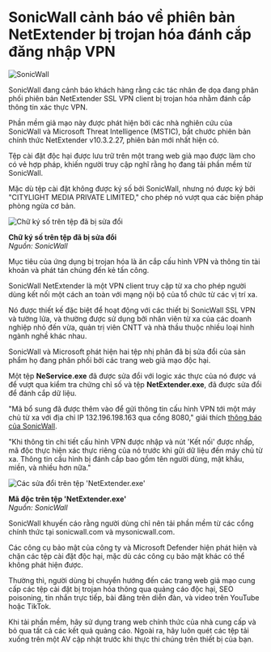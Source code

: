 # SonicWall cảnh báo về phiên bản NetExtender bị trojan hóa đánh cắp đăng nhập VPN

![SonicWall](https://www.bleepstatic.com/content/hl-images/2022/05/13/SonicWall.jpeg)

SonicWall đang cảnh báo khách hàng rằng các tác nhân đe dọa đang phân phối phiên bản NetExtender SSL VPN client bị trojan hóa nhằm đánh cắp thông tin xác thực VPN.

Phần mềm giả mạo này được phát hiện bởi các nhà nghiên cứu của SonicWall và Microsoft Threat Intelligence (MSTIC), bắt chước phiên bản chính thức NetExtender v10.3.2.27, phiên bản mới nhất hiện có.

Tệp cài đặt độc hại được lưu trữ trên một trang web giả mạo được làm cho có vẻ hợp pháp, khiến người truy cập nghĩ rằng họ đang tải phần mềm từ SonicWall.

Mặc dù tệp cài đặt không được ký số bởi SonicWall, nhưng nó được ký bởi "CITYLIGHT MEDIA PRIVATE LIMITED," cho phép nó vượt qua các biện pháp phòng ngừa cơ bản.

![Chữ ký số trên tệp đã bị sửa đổi](https://www.bleepstatic.com/images/news/u/1220909/2025/June/signature.jpg)

**Chữ ký số trên tệp đã bị sửa đổi**  
_Nguồn: SonicWall_

Mục tiêu của ứng dụng bị trojan hóa là ăn cắp cấu hình VPN và thông tin tài khoản và phát tán chúng đến kẻ tấn công.

SonicWall NetExtender là một VPN client truy cập từ xa cho phép người dùng kết nối một cách an toàn với mạng nội bộ của tổ chức từ các vị trí xa.

Nó được thiết kế đặc biệt để hoạt động với các thiết bị SonicWall SSL VPN và tường lửa, và thường được sử dụng bởi nhân viên từ xa của các doanh nghiệp nhỏ đến vừa, quản trị viên CNTT và nhà thầu thuộc nhiều loại hình ngành nghề khác nhau.

SonicWall và Microsoft phát hiện hai tệp nhị phân đã bị sửa đổi của sản phẩm họ đang phân phối bởi các trang web giả mạo độc hại.

Một tệp **NeService.exe** đã được sửa đổi với logic xác thực của nó được vá để vượt qua kiểm tra chứng chỉ số và tệp **NetExtender.exe**, đã được sửa đổi để đánh cắp dữ liệu.

"Mã bổ sung đã được thêm vào để gửi thông tin cấu hình VPN tới một máy chủ từ xa với địa chỉ IP 132.196.198.163 qua cổng 8080," giải thích [thông báo của SonicWall](https://www.sonicwall.com/blog/threat-actors-modify-and-re-create-commercial-software-to-steal-users-information).

"Khi thông tin chi tiết cấu hình VPN được nhập và nút 'Kết nối' được nhấp, mã độc thực hiện xác thực riêng của nó trước khi gửi dữ liệu đến máy chủ từ xa. Thông tin cấu hình bị đánh cắp bao gồm tên người dùng, mật khẩu, miền, và nhiều hơn nữa."

![Các sửa đổi trên tệp 'NetExtender.exe'](https://www.bleepstatic.com/images/news/u/1220909/2025/June/code.jpg)

**Mã độc trên tệp 'NetExtender.exe'**  
_Nguồn: SonicWall_

SonicWall khuyến cáo rằng người dùng chỉ nên tải phần mềm từ các cổng chính thức tại sonicwall.com và mysonicwall.com.

Các công cụ bảo mật của công ty và Microsoft Defender hiện phát hiện và chặn các tệp cài đặt độc hại, mặc dù các công cụ bảo mật khác có thể không phát hiện được.

Thường thì, người dùng bị chuyển hướng đến các trang web giả mạo cung cấp các tệp cài đặt bị trojan hóa thông qua quảng cáo độc hại, SEO poisoning, tin nhắn trực tiếp, bài đăng trên diễn đàn, và video trên YouTube hoặc TikTok.

Khi tải phần mềm, hãy sử dụng trang web chính thức của nhà cung cấp và bỏ qua tất cả các kết quả quảng cáo. Ngoài ra, hãy luôn quét các tệp tải xuống trên một AV cập nhật trước khi thực thi chúng trên thiết bị của bạn.